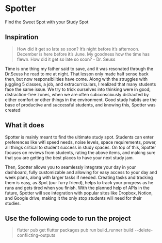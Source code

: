 # Spotter
Find the Sweet Spot with your Study Spot

## Inspiration

> How did it get so late so soon? It’s night before it’s afternoon. December is here before it’s June. My goodness how the time has flewn. How did it get so late so soon? -  Dr. Seuss

Time is one thing my father said to save, and it was resonated through the Dr.Seuss he read to me at night. That lesson only made half sense back then, but now responsibilities have come. Along with the struggles with juggling 5 classes, a job, and extracurriculars, I realized that many students face the same issue. We try to trick ourselves into thinking were in good, distraction-free zones, when we are often subconsciously distracted by either comfort or other things in the environment. Good study habits are the base of productive and successful students, and knowing this, Spotter was created

## What it does

Spotter is mainly meant to find the ultimate study spot. Students can enter preferences like wifi speed needs, noise levels, space requirements, power, all things critical to student success in study spaces. On top of this, Spotter focuses on reviews from students, rating the above items, and making sure that you are getting the best places to have your next study jam. 

Then, Spotter allows you to seamlessly integrate your day in your dashboard, fully customizable and allowing for easy access to your day and week plans, along with larger tasks if needed. Creating tasks and tracking them is easy, as Spot (our furry friend), helps to track your progress as he runs and gets tired when you finish. With the planned help of APIs in the future, Spotter will see integration with popular sites like Dropbox, Notion, and Google drive, making it the only stop students will need for their studies.

## Use the following code to run the project 

> flutter pub get
> flutter packages pub run build_runner build --delete-conflicting-outputs
